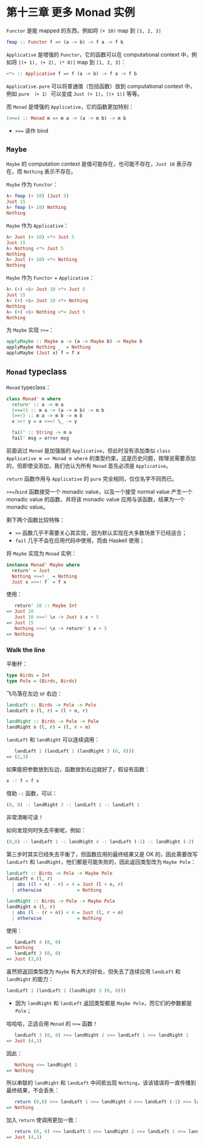 # 第十三章 更多 Monad 实例

`Functor` 是能 mapped 的东西，例如将 `(+ 10)` map 到 `[1, 2, 3]`

```Haskell
fmap :: Functor f => (a -> b) -> f a -> f b
```

`Applicative` 是增强的 `Functor`，它的函数可以在 computational context 中，例如将 `[(+ 1), (+ 2), (* 8)]` map 到 `[1, 2, 3]`：

```Haskell
<*> :: Applicative f => f (a -> b) -> f a -> f b
```

`Applicative.pure` 可以将普通值（包括函数）放到 computational context 中，例如 `pure （+ 1）` 可以变成 `Just (+ 1)`，`[(+ 1)]` 等等。

而 `Monad` 是增强的 `Applicative`，它的函数更加特别：

```Haskell
(>>=) :: Monad m => m a -> (a -> m b) -> m b
```

* `>>=` 读作 bind

## `Maybe`

`Maybe` 的 computation context 是值可能存在，也可能不存在，`Just 10` 表示存在，而 `Nothing` 表示不存在。

`Maybe` 作为 `Functor`：

```Haskell
λ> fmap (+ 10) (Just 5)
Just 15
λ> fmap (+ 10) Nothing
Nothing
```

`Maybe` 作为 `Applicative`：

```Haskell
λ> Just (+ 10) <*> Just 5
Just 15
λ> Nothing <*> Just 5
Nothing
λ> Just (+ 10) <*> Nothing
Nothing
```

`Maybe` 作为 `Functor` + `Applicative`：

```Haskell
λ> (+) <$> Just 10 <*> Just 5
Just 15
λ> (+) <$> Just 10 <*> Nothing
Nothing
λ> (+) <$> Nothing <*> Just 5
Nothing
```

为 `Maybe` 实现 `>>=`：

```Haskell
applyMaybe :: Maybe a -> (a -> Maybe b) -> Maybe b
applyMaybe Nothing _  = Nothing
appluMaybe (Just x) f = f x
```

## `Monad` typeclass

`Monad` typeclass：

```Haskell
class Monad' m where
  return' :: a -> m a
  (>>=!) :: m a -> (a -> m b) -> m b
  (>>!) :: m a -> m b -> m b
  x >>! y = x >>=! \_ -> y

  fail' :: String -> m a
  fail' msg = error msg
```

前面说过 `Monad` 是加强版的 `Applicative`，但此时没有添加类似 `class Applicative m => Monad m where` 的类型约束，这是历史问题，按理说需要添加的，但即使没添加，我们也认为所有 `Monad` 首先必须是 `Applicative`。

`return` 函数作用与 `Applicative` 的 `pure` 完全相同，仅仅名字不同而已。

`>>=`/`bind` 函数接受一个 monadic value，以及一个接受 normal value 产生一个 monadic value 的函数，并将该 monadic value 应用与该函数，结果为一个 monadic value。

剩下两个函数比较特殊：

* `>>` 函数几乎不需要关心其实现，因为默认实现在大多数场景下已经适合；
* `fail` 几乎不会在应用代码中使用，而由 Haskell 使用；

将 `Maybe` 实现为 `Monad` 实例：

```Haskell
instance Monad' Maybe where
  return' = Just
  Nothing >>=! _ = Nothing
  Just x >>=! f  = f x
```

使用：

```Haskell
   return' 10 :: Maybe Int
=> Just 10
   Just 10 >>=! \x -> Just $ x + 5
=> Just 15
   Nothing >>=! \x -> return' $ x + 5
=> Nothing
```

### Walk the line

平衡杆：

```Haskell
type Birds = Int
type Pole = (Birds, Birds)
```

飞鸟落在左边 or 右边：

```Haskell
landLeft :: Birds -> Pole -> Pole
landLeft n (l, r) = (l + n, r)

landRight :: Birds -> Pole -> Pole
landRight n (l, r) = (l, r + n)
```

`landLeft` 和 `landRight` 可以连续调用：

```Haskell
   landLeft 1 (landLeft 1 (landRight 3 (0, 0)))
=> (2,3)
```

如果能把参数放到左边，函数放到右边就好了，假设有函数：

```Haskell
x -: f = f x
```

借助 `-:` 函数，可以：

```Haskell
(0, 0) -: landRight 3 -: landLeft 1 -: landLeft 1
```

非常清晰可读！

如何发现何时失去平衡呢，例如：

```Haskell
(0,0) -: landLeft 1 -: landRight 4 -: landLeft (-1) -: landRight (-2)
```

第三步时其实已经失去平衡了，但函数应用的最终结果又是 OK 的，因此需要改写 `landLeft` 和 `landRight`，他们都是可能失败的，因此返回类型改为 `Maybe Pole`：

```Haskell
landLeft :: Birds -> Pole -> Maybe Pole
landLeft n (l, r)
  | abs ((l + n) - r) < 4 = Just (l + n, r)
  | otherwise             = Nothing

landRight :: Birds -> Pole -> Maybe Pole
landRight n (l, r)
  | abs (l - (r + n)) < 4 = Just (l, r + n)
  | otherwise             = Nothing
```

使用：

```Haskell
   landLeft 4 (0, 0)
=> Nothing
   landLeft 3 (0, 0)
=> Just (3,0)
```

虽然把返回类型改为 `Maybe` 有大大的好处，但失去了连续应用 `landLeft` 和 `landRight` 的能力：

```Haskell
landLeft 1 (landLeft 1 (landRight 3 (0, 0)))
```

* 因为 `landRight` 和 `landLeft` 返回类型都是 `Maybe Pole`，而它们的参数都是 `Pole`；

哈哈哈，正适合用 `Monad` 的 `>>=` 函数！

```Haskell
   landLeft 3 (0, 0) >>= landRight 2 >>= landLeft 1 >>= landRight 1
=> Just (4,3)
```

因此：

```Haskell
   Nothing >>= landRight 1
=> Nothing
```

所以串联的 `landRight` 和 `landLeft` 中间若出现 `Nothing`，该该错误将一直传播到最终结果，不会丢失：

```Haskell
   return (0,0) >>= landLeft 1 >>= landRight 4 >>= landLeft (-1) >>= landRight (-2)
=> Nothing
```

加入 `return` 使调用更加一致：

```Haskell
   return (0, 0) >>= landLeft 3 >>= landRight 2 >>= landLeft 1 >>= landRight 1
=> Just (4,3)
```

